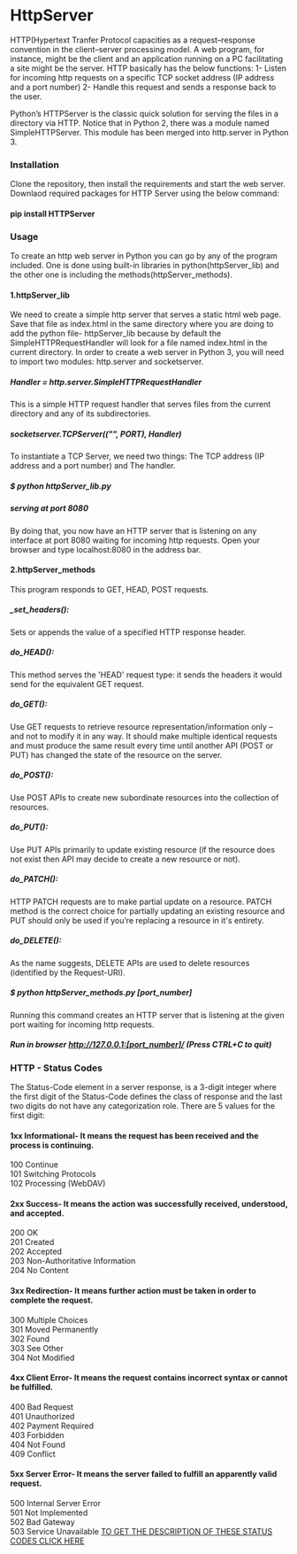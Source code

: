 # HttpServer

HTTP(Hypertext Tranfer Protocol capacities as a request–response convention in the client–server processing model. A web program, for instance, might be the client and an application running on a PC facilitating a site might be the server.
HTTP basically has the below functions:
1- Listen for incoming http requests on a specific TCP socket address (IP address and a port number)
2- Handle this request and sends a response back to the user.

Python’s HTTPServer is the classic quick solution for serving the files in a directory via HTTP.
Notice that in Python 2, there was a module named SimpleHTTPServer. This module has been merged into http.server in Python 3.


### Installation
Clone the repository, then install the requirements and start the web server.
Downlaod required packages for HTTP Server using the below command:
#### pip install HTTPServer 

### Usage
To create an http web server in Python you can go by any of the program included. One is done using built-in libraries in python(httpServer_lib) and the other one is including the methods(httpServer_methods).
#### 1.httpServer_lib
We need to create a simple http server that serves a static html web page. Save that file as index.html in the same directory where you are doing to add the python file- httpServer_lib because by default the SimpleHTTPRequestHandler will look for a file named index.html in the current directory.
In order to create a web server in Python 3, you will need to import two modules: http.server and socketserver.
##### Handler = http.server.SimpleHTTPRequestHandler
This is a simple HTTP request handler that serves files from the current directory and any of its subdirectories.
##### socketserver.TCPServer(("", PORT), Handler)
To instantiate a TCP Server, we need two things: The TCP address (IP address and a port number) and The handler.
##### $ python httpServer_lib.py
##### serving at port 8080
By doing that, you now have an HTTP server that is listening on any interface at port 8080 waiting for incoming http requests. Open your browser and type localhost:8080 in the address bar.

#### 2.httpServer_methods
This program responds to GET, HEAD, POST requests.
##### _set_headers():
Sets or appends the value of a specified HTTP response header.
##### do_HEAD():
This method serves the 'HEAD' request type: it sends the headers it would send for the equivalent GET request.
##### do_GET():
Use GET requests to retrieve resource representation/information only – and not to modify it in any way. It should make multiple identical requests and must produce the same result every time until another API (POST or PUT) has changed the state of the resource on the server.
##### do_POST():
Use POST APIs to create new subordinate resources into the collection of resources.
##### do_PUT():
Use PUT APIs primarily to update existing resource (if the resource does not exist then API may decide to create a new resource or not).
##### do_PATCH():
HTTP PATCH requests are to make partial update on a resource. PATCH method is the correct choice for partially updating an existing resource and PUT should only be used if you’re replacing a resource in it's entirety.
##### do_DELETE():
As the name suggests, DELETE APIs are used to delete resources (identified by the Request-URI).
##### $ python httpServer_methods.py [port_number]
Running this command creates an HTTP server that is listening at the given port waiting for incoming http requests.
##### Run in browser http://127.0.0.1:[port_number]/ (Press CTRL+C to quit)

### HTTP - Status Codes
The Status-Code element in a server response, is a 3-digit integer where the first digit of the Status-Code defines the class of response and the last two digits do not have any categorization role. There are 5 values for the first digit:

#### 1xx Informational- It means the request has been received and the process is continuing.
100 Continue    
101 Switching Protocols    
102 Processing (WebDAV)
#### 2xx Success- It means the action was successfully received, understood, and accepted.
200 OK    
201 Created    
202 Accepted    
203 Non-Authoritative Information    
204 No Content    
#### 3xx Redirection- It means further action must be taken in order to complete the request.
300 Multiple Choices    
301 Moved Permanently    
302 Found    
303 See Other    
304 Not Modified
#### 4xx Client Error- It means the request contains incorrect syntax or cannot be fulfilled.
400 Bad Request    
401 Unauthorized    
402 Payment Required    
403 Forbidden    
404 Not Found    
409 Conflict
#### 5xx Server Error- It means the server failed to fulfill an apparently valid request.
500 Internal Server Error    
501 Not Implemented    
502 Bad Gateway    
503 Service Unavailable
[TO GET THE DESCRIPTION OF THESE STATUS CODES CLICK HERE](https://www.restapitutorial.com/httpstatuscodes.html)
